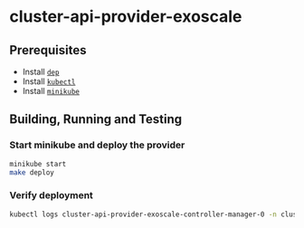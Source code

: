 # cluster-api-provider-exoscale

## Prerequisites

- Install [`dep`][install-dep]
- Install [`kubectl`][kubectl-install]
- Install [`minikube`][install-minikube]

## Building, Running and Testing

### Start minikube and deploy the provider

```bash
minikube start
make deploy
```

### Verify deployment

```bash
kubectl logs cluster-api-provider-exoscale-controller-manager-0 -n cluster-api-provider-exoscale-system  
```

[kubebuilder-book]: https://book.kubebuilder.io/
[install-dep]: https://github.com/golang/dep/blob/master/docs/installation.md
[kubectl-install]: http://kubernetes.io/docs/user-guide/prereqs/
[install-kustomize]: https://github.com/kubernetes-sigs/kustomize/blob/master/docs/INSTALL.md
[install-minikube]: https://github.com/kubernetes/minikube#installation
